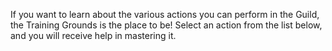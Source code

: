 If you want to learn about the various actions you can perform in the Guild, the Training Grounds is the place to be! Select an action from the list below, and you will receive help in mastering it.